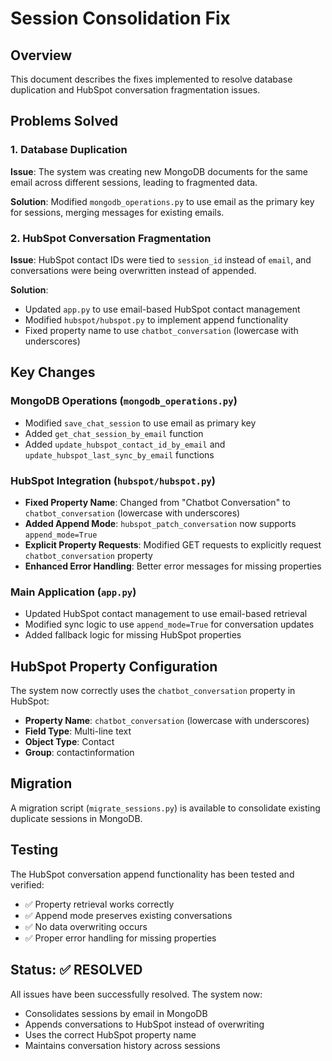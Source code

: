# Session Consolidation Fix

## Overview
This document describes the fixes implemented to resolve database duplication and HubSpot conversation fragmentation issues.

## Problems Solved

### 1. Database Duplication
**Issue**: The system was creating new MongoDB documents for the same email across different sessions, leading to fragmented data.

**Solution**: Modified `mongodb_operations.py` to use email as the primary key for sessions, merging messages for existing emails.

### 2. HubSpot Conversation Fragmentation
**Issue**: HubSpot contact IDs were tied to `session_id` instead of `email`, and conversations were being overwritten instead of appended.

**Solution**: 
- Updated `app.py` to use email-based HubSpot contact management
- Modified `hubspot/hubspot.py` to implement append functionality
- Fixed property name to use `chatbot_conversation` (lowercase with underscores)

## Key Changes

### MongoDB Operations (`mongodb_operations.py`)
- Modified `save_chat_session` to use email as primary key
- Added `get_chat_session_by_email` function
- Added `update_hubspot_contact_id_by_email` and `update_hubspot_last_sync_by_email` functions

### HubSpot Integration (`hubspot/hubspot.py`)
- **Fixed Property Name**: Changed from "Chatbot Conversation" to `chatbot_conversation` (lowercase with underscores)
- **Added Append Mode**: `hubspot_patch_conversation` now supports `append_mode=True`
- **Explicit Property Requests**: Modified GET requests to explicitly request `chatbot_conversation` property
- **Enhanced Error Handling**: Better error messages for missing properties

### Main Application (`app.py`)
- Updated HubSpot contact management to use email-based retrieval
- Modified sync logic to use `append_mode=True` for conversation updates
- Added fallback logic for missing HubSpot properties

## HubSpot Property Configuration
The system now correctly uses the `chatbot_conversation` property in HubSpot:
- **Property Name**: `chatbot_conversation` (lowercase with underscores)
- **Field Type**: Multi-line text
- **Object Type**: Contact
- **Group**: contactinformation

## Migration
A migration script (`migrate_sessions.py`) is available to consolidate existing duplicate sessions in MongoDB.

## Testing
The HubSpot conversation append functionality has been tested and verified:
- ✅ Property retrieval works correctly
- ✅ Append mode preserves existing conversations
- ✅ No data overwriting occurs
- ✅ Proper error handling for missing properties

## Status: ✅ RESOLVED
All issues have been successfully resolved. The system now:
- Consolidates sessions by email in MongoDB
- Appends conversations to HubSpot instead of overwriting
- Uses the correct HubSpot property name
- Maintains conversation history across sessions
